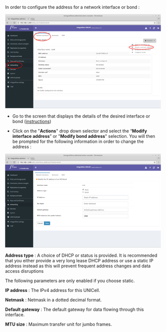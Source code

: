 In order to configure the address for a network interface or bond :

![Modify address 1](../img/modify_address1.png)

- Go to the screen that displays the details of the desired interface or bond ([instructions](view_interface.md))

- Click on the "**Actions**" drop down selector and select the “**Modify interface address**” or "**Modify bond address**" selection. You will then be prompted for the following information in order to change the address :

![Modify address 2](../img/modify_address2.png)

**Address type** : A choice of DHCP or status is provided. It is recommended that you either provide a very long lease DHCP address or use a static IP address instead as this will prevent frequent address changes and data access disruptions

The following parameters are only enabled if you choose static.

**IP address** : The IPv4 address for this UNICell.

**Netmask** : Netmask in a dotted decimal format.

**Default gateway** : The default gateway for data flowing through this interface.

**MTU size** : Maximum transfer unit for jumbo frames.
